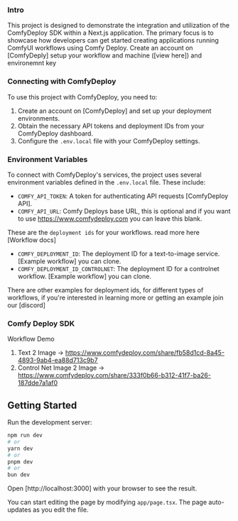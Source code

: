 
### Intro

This project is designed to demonstrate the integration and utilization of the ComfyDeploy SDK within a Next.js application.
The primary focus is to showcase how developers can get started creating applications running ComfyUI workflows using Comfy Deploy.
Create an account on [ComfyDeply] setup your workflow and machine ([view here]) and environemnt key

### Connecting with ComfyDeploy

To use this project with ComfyDeploy, you need to:

1. Create an account on [ComfyDeploy] and set up your deployment environments.
2. Obtain the necessary API tokens and deployment IDs from your ComfyDeploy dashboard.
3. Configure the `.env.local` file with your ComfyDeploy settings.

### Environment Variables

To connect with ComfyDeploy's services, the project uses several environment variables defined in the `.env.local` file. These include:

- `COMFY_API_TOKEN`: A token for authenticating API requests [ComfyDeploy API].
- `COMFY_API_URL`: Comfy Deploys base URL, this is optional and if you want to use https://www.comfydeploy.com you can leave this blank.

These are the `deployment ids` for your workflows. read more here [Workflow docs]

- `COMFY_DEPLOYMENT_ID`: The deployment ID for a text-to-image service. [Example workflow] you can clone.
- `COMFY_DEPLOYMENT_ID_CONTROLNET`: The deployment ID for a controlnet workflow. [Example workflow] you can clone.

There are other examples for deployment ids, for different types of workflows, if you're interested in learning more or getting an example join our [discord]

### Comfy Deploy SDK


Workflow Demo

1. Text 2 Image -> https://www.comfydeploy.com/share/fb58d1cd-8a45-4893-9ab4-ea88d713c9b7
2. Control Net Image 2 Image -> https://www.comfydeploy.com/share/333f0b66-b312-41f7-ba26-187dde7a1af0

## Getting Started

Run the development server:

```bash
npm run dev
# or
yarn dev
# or
pnpm dev
# or
bun dev
```

Open [http://localhost:3000] with your browser to see the result.

You can start editing the page by modifying `app/page.tsx`. The page auto-updates as you edit the file.
